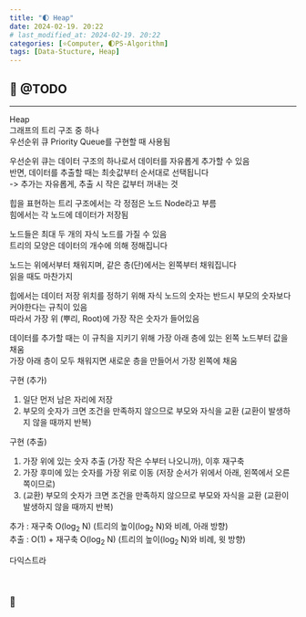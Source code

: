 ```yaml
---
title: "🌓 Heap"
date: 2024-02-19. 20:22
# last_modified_at: 2024-02-19. 20:22
categories: [⭐Computer, 🌓PS-Algorithm]
tags: [Data-Stucture, Heap]
---
```


## **💫 @TODO**

---

Heap  
그래프의 트리 구조 중 하나  
우선순위 큐 Priority Queue를 구현할 때 사용됨  

우선순위 큐는 데이터 구조의 하나로서 데이터를 자유롭게 추가할 수 있음  
반면, 데이터를 추출할 때는 최솟값부터 순서대로 선택됩니다  
-> 추가는 자유롭게, 추출 시 작은 값부터 꺼내는 것  

힙을 표현하는 트리 구조에서는 각 정점은 노드 Node라고 부름  
힘에서는 각 노드에 데이터가 저장됨  

노드들은 최대 두 개의 자식 노드를 가질 수 있음  
트리의 모양은 데이터의 개수에 의해 정해집니다  

노드는 위에서부터 채워지며, 같은 층(단)에서는 왼쪽부터 채워집니다  
읽을 때도 마찬가지  

힙에서는 데이터 저장 위치를 정하기 위해 자식 노드의 숫자는 반드시 부모의 숫자보다 커야한다는 규칙이 있음  
따라서 가장 위 (뿌리, Root)에 가장 작은 숫자가 들어있음  

데이터를 추가할 때는 이 규칙을 지키기 위해 가장 아래 층에 있는 왼쪽 노드부터 값을 채움  
가장 아래 층이 모두 채워지면 새로운 층을 만들어서 가장 왼쪽에 채움  

구현 (추가)  

1. 일단 먼저 남은 자리에 저장
2. 부모의 숫자가 크면 조건을 만족하지 않으므로 부모와 자식을 교환 (교환이 발생하지 않을 때까지 반복)

구현 (추출)  

1. 가장 위에 있는 숫자 추출 (가장 작은 수부터 나오니까), 이후 재구축
2. 가장 후미에 있는 숫자를 가장 위로 이동 (저장 순서가 위에서 아래, 왼쪽에서 오른쪽이므로)
3. (교환) 부모의 숫자가 크면 조건을 만족하지 않으므로 부모와 자식을 교환 (교환이 발생하지 않을 때까지 반복)

추가 : 재구축 O(log<sub>2</sub> N) (트리의 높이(log<sub>2</sub> N)와 비례, 아래 방향)  
추출 : O(1) + 재구축 O(log<sub>2</sub> N) (트리의 높이(log<sub>2</sub> N)와 비례, 윗 방향)  

다익스트라  

<br>

<!-- ---- ---- ---- ----  ---- ---- ---- ----  ---- ---- ---- ----  ---- ---- ---- ---- -->

### **🫧**

<br>

<!-- ---- ---- ---- ----  ---- ---- ---- ----  ---- ---- ---- ----  ---- ---- ---- ---- -->
